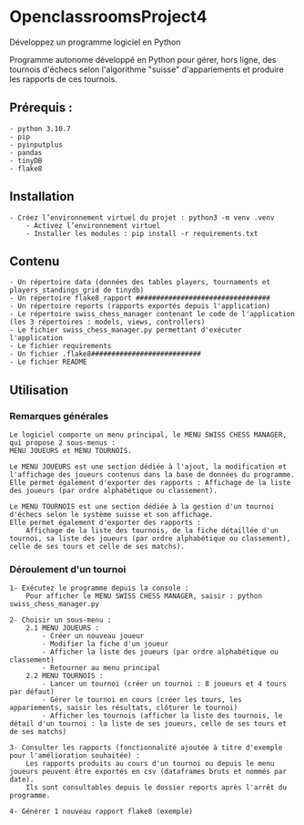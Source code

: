 # OpenclassroomsProject4
Développez un programme logiciel en Python

Programme autonome développé en Python pour gérer, hors ligne, des tournois d'échecs selon l'algorithme "suisse" d'appariements et produire les rapports de ces tournois.

## Prérequis :
    - python 3.10.7
    - pip
    - pyinputplus
    - pandas 
    - tinyDB
    - flake8

## Installation
    - Créez l’environnement virtuel du projet : python3 -m venv .venv
        - Activez l’environnement virtuel
        - Installer les modules : pip install -r requirements.txt

## Contenu
    - Un répertoire data (données des tables players, tournaments et players_standings_grid de tinydb)
    - Un répertoire flake8_rapport #################################
    - Un répertoire reports (rapports exportés depuis l'application)
    - Le répertoire swiss_chess_manager contenant le code de l'application (les 3 répertoires : models, views, controllers)
    - Le fichier swiss_chess_manager.py permettant d'exécuter l'application
    - Le fichier requirements
    - Un fichier .flake8###########################
    - Le fichier README

## Utilisation
### Remarques générales
    Le logiciel comporte un menu principal, le MENU SWISS CHESS MANAGER, qui propose 2 sous-menus :
    MENU JOUEURS et MENU TOURNOIS.

    Le MENU JOUEURS est une section dédiée à l'ajout, la modification et l'affichage des joueurs contenus dans la base de données du programme.
    Elle permet également d'exporter des rapports : Affichage de la liste des joueurs (par ordre alphabétique ou classement).

    Le MENU TOURNOIS est une section dédiée à la gestion d'un tournoi d'échecs selon le système suisse et son affichage.
    Elle permet également d'exporter des rapports : 
        Affichage de la liste des tournois, de la fiche détaillée d'un tournoi, sa liste des joueurs (par ordre alphabétique ou classement), celle de ses tours et celle de ses matchs).

### Déroulement d'un tournoi

    1- Exécutez le programme depuis la console :
        Pour afficher le MENU SWISS CHESS MANAGER, saisir : python swiss_chess_manager.py

    2- Choisir un sous-menu :
        2.1 MENU JOUEURS :
            - Créer un nouveau joueur
            - Modifier la fiche d'un joueur
            - Afficher la liste des joueurs (par ordre alphabétique ou classement)
            - Retourner au menu principal
        2.2 MENU TOURNOIS :
            - Lancer un tournoi (créer un tournoi : 8 joueurs et 4 tours par défaut)
            - Gérer le tournoi en cours (créer les tours, les appariements, saisir les résultats, clôturer le tournoi)
            - Afficher les tournois (afficher la liste des tournois, le détail d'un tournoi : la liste de ses joueurs, celle de ses tours et de ses matchs)

    3- Consulter les rapports (fonctionnalité ajoutée à titre d'exemple pour l'amélioration souhaitée) :
        Les rapports produits au cours d'un tournoi ou depuis le menu joueurs peuvent être exportés en csv (dataframes bruts et nommés par date).
        Ils sont consultables depuis le dossier reports après l'arrêt du programme.

    4- Générer 1 nouveau rapport flake8 (exemple)
